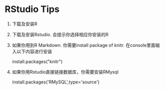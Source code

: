 # RStudio Tips

1. 下载及安装R

2. 下载及安装Rstudio. 会提示你选择相应你安装的R

3. 如果你用到R Markdown. 你需要install package of knitr.
在console里面输入以下内容进行安装

    install.packages("knitr")
    
4. 如果你用Rstudio直接链接数据库，你需要安装RMysql

    install.packages('RMySQL',type='source')
    
    


    
